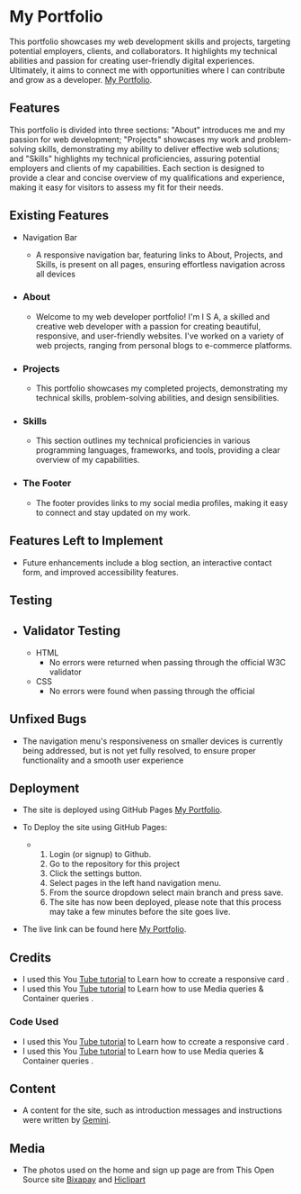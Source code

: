 # My Portfolio

This portfolio showcases my web development skills and projects, targeting potential employers, clients, and collaborators.  It highlights my technical abilities and passion for creating user-friendly digital experiences.  Ultimately, it aims to connect me with opportunities where I can contribute and grow as a developer. [My Portfolio](https://isaibrahim1.github.io/Portfolio/).

## Features
  
This portfolio is divided into three sections: "About" introduces me and my passion for web development; "Projects" showcases my work and problem-solving skills, demonstrating my ability to deliver effective web solutions; and "Skills" highlights my technical proficiencies, assuring potential employers and clients of my capabilities.  Each section is designed to provide a clear and concise overview of my qualifications and experience, making it easy for visitors to assess my fit for their needs.

## Existing Features
- Navigation Bar
     - A responsive navigation bar, featuring links to About, Projects, and Skills, is present on all pages, ensuring effortless navigation across all devices
    
 - ### About
     - Welcome to my web developer portfolio! I'm I S A, a skilled and creative web developer with a passion for creating beautiful, responsive, and user-friendly websites. I've worked on a variety of web projects, ranging from personal blogs to e-commerce platforms.

 - ### Projects
     - This portfolio showcases my completed projects, demonstrating my technical skills, problem-solving abilities, and design sensibilities.

 - ### Skills
     - This section outlines my technical proficiencies in various programming languages, frameworks, and tools, providing a clear overview of my capabilities.      
       
 - ###  The Footer
   - The footer provides links to my social media profiles, making it easy to connect and stay updated on my work.
     
## Features Left to Implement
  - Future enhancements include a blog section, an interactive contact form, and improved accessibility features.

## Testing
   

- ## Validator Testing 
    - HTML
       - No errors were returned when passing through the official W3C validator
    - CSS
       - No errors were found when passing through the official      

 ## Unfixed Bugs
   - The navigation menu's responsiveness on smaller devices is currently being addressed, but is not yet fully resolved, to ensure proper functionality and a smooth user experience

 ## Deployment
   - The site is deployed using GitHub Pages [My Portfolio](https://isaibrahim1.github.io/Portfolio/).
   - To Deploy the site using GitHub Pages:
     
      - <ol>
        <li>Login (or signup) to Github.</li>
        <li>Go to the repository for this project</li>
        <li>Click the settings button.</li>
        <li>Select pages in the left hand navigation menu.</li>
        <li>From the source dropdown select main branch and press save.</li>
        <li>The site has now been deployed, please note that this process may take a few minutes before the site goes live.</li>
      </ol> 

  -  The live link can be found here [My Portfolio](https://isaibrahim1.github.io/Portfolio/).

 ## Credits
  - I used this You [Tube tutorial](https://www.youtube.com/watch?v=51DbAwcmqD8&t=10s) to Learn how to ccreate  a responsive card .
  - I used this You [Tube tutorial](https://www.youtube.com/watch?v=2rlWBZ17Wes&t=87s&pp=ygUKbWVkaWFxdWVyeQ%3D%3D) to Learn how to use Media queries & Container queries .
  ### Code Used
  - I used this You [Tube tutorial](https://www.youtube.com/watch?v=51DbAwcmqD8&t=10s) to Learn how to ccreate  a responsive card .
  - I used this You [Tube tutorial](https://www.youtube.com/watch?v=2rlWBZ17Wes&t=87s&pp=ygUKbWVkaWFxdWVyeQ%3D%3D) to Learn how to use Media queries & Container queries .

 ## Content
  - A content for the site, such as introduction messages and instructions were written by [Gemini](https://gemini.google.com/?hl=sv).
## Media
  - The photos used on the home and sign up page are from This Open Source site [Bixapay](https://pixabay.com/) and [Hiclipart](https://www.hiclipart.com/)


